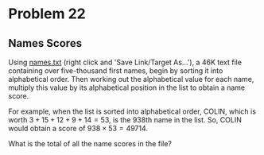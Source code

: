# Problem 22
## Names Scores



Using [names.txt](https://raw.githubusercontent.com/Samuel0104/Project-Euler/main/solutions/022/names.txt) (right click and 'Save Link/Target As...'), a 46K text file containing over five-thousand first names, begin by sorting it into alphabetical order. Then working out the alphabetical value for each name, multiply this value by its alphabetical position in the list to obtain a name score.

For example, when the list is sorted into alphabetical order, COLIN, which is worth $3 + 15 + 12 + 9 + 14 = 53$, is the 938th name in the list. So, COLIN would obtain a score of $938 \times 53 = 49714$.

What is the total of all the name scores in the file?
